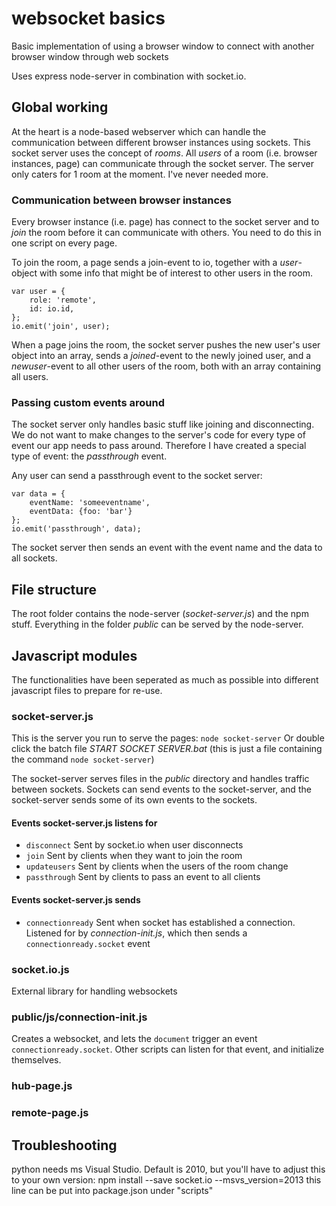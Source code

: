 # websocket basics

Basic implementation of using a browser window to connect with another browser window through web sockets

Uses express node-server in combination with socket.io.

## Global working

At the heart is a node-based webserver which can handle the communication between different browser instances using sockets. This socket server uses the concept of _rooms_. All _users_ of a room (i.e. browser instances, page) can communicate through the socket server. The server only caters for 1 room at the moment. I've never needed more.

### Communication between browser instances

Every browser instance (i.e. page) has connect to the socket server and to _join_ the room before it can communicate with others. You need to do this in one script on every page.

To join the room, a page sends a join-event to io, together with a _user_-object with some info that might be of interest to other users in the room.
````
var user = {
    role: 'remote',
    id: io.id,
};
io.emit('join', user);
````

When a page joins the room, the socket server pushes the new user's user object into an array, sends a _joined_-event to the newly joined user, and a _newuser_-event to all other users of the room, both with an array containing all users.

### Passing custom events around

The socket server only handles basic stuff like joining and disconnecting. We do not want to make changes to the server's code for every type of event our app needs to pass around. Therefore I have created a special type of event: the _passthrough_ event.

Any user can send a passthrough event to the socket server:
````
var data = {
    eventName: 'someeventname',
    eventData: {foo: 'bar'}
};
io.emit('passthrough', data);
````
The socket server then sends an event with the event name and the data to all sockets.


## File structure

The root folder contains the node-server (_socket-server.js_) and the npm stuff. Everything in the folder _public_ can be served by the node-server.

## Javascript modules

The functionalities have been seperated as much as possible into different javascript files to prepare for re-use.

### socket-server.js

This is the server you run to serve the pages: `node socket-server`
Or double click the batch file _START SOCKET SERVER.bat_ (this is just a file containing the command `node socket-server`)

The socket-server serves files in the _public_ directory and handles traffic between sockets. Sockets can send events to the socket-server, and the socket-server sends some of its own events to the sockets.

#### Events socket-server.js listens for
* `disconnect` Sent by socket.io when user disconnects
* `join` Sent by clients when they want to join the room
* `updateusers` Sent by clients when the users of the room change
* `passthrough` Sent by clients to pass an event to all clients

#### Events socket-server.js sends
* `connectionready` Sent when socket has established a connection. Listened for by _connection-init.js_, which then sends a `connectionready.socket` event

### socket.io.js

External library for handling websockets

### public/js/connection-init.js

Creates a websocket, and lets the `document` trigger an event `connectionready.socket`. Other scripts can listen for that event, and initialize themselves.

### hub-page.js


### remote-page.js








## Troubleshooting

python needs ms Visual Studio. Default is 2010, but you'll have to adjust this to your own version: 
 npm install --save socket.io --msvs_version=2013
this line can be  put into package.json under "scripts"
